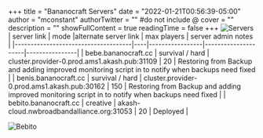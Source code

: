 +++
title = "Bananocraft Servers"
date = "2022-01-21T00:56:39-05:00"
author = "mconstant"
authorTwitter = "" #do not include @
cover = ""
description = ""
showFullContent = true
readingTime = false
+++
![Servers](/servers.png)
| server link  | mode |alternate server link | max players |  server admin notes         | 
|-------------------------------------|----|-----------------|---------------------|----------------|
| bebe.bananocraft.cc    | survival / hard           |  cluster.provider-0.prod.ams1.akash.pub:31109     | 20          |  Restoring from Backup and adding improved monitoring script in to notify when backups need fixed   |
| benis.bananocraft.cc   | survival / hard             |  cluster.provider-0.prod.ams1.akash.pub:30162     | 150         |  Restoring from Backup and adding improved monitoring script in to notify when backups need fixed | 
| bebito.bananocraft.cc   | creative             |  akash-cloud.nwbroadbandalliance.org:31053    | 20         |  Deployed |

![Bebito](/bebito.png)  